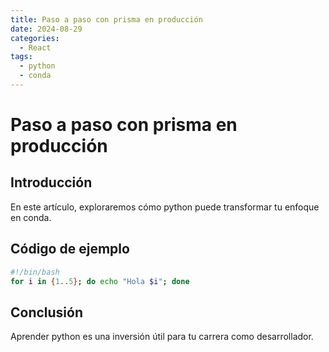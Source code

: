 ```yaml
---
title: Paso a paso con prisma en producción
date: 2024-08-29
categories:
  - React
tags:
  - python
  - conda
---
```


# Paso a paso con prisma en producción

## Introducción

En este artículo, exploraremos cómo python puede transformar tu enfoque en conda.

## Código de ejemplo

```bash
#!/bin/bash
for i in {1..5}; do echo "Hola $i"; done
```

## Conclusión

Aprender python es una inversión útil para tu carrera como desarrollador.